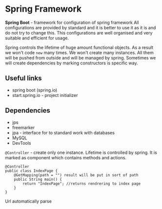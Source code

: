 # Spring Framework

**Spring Boot** - framework for configuration of spring framework
All configurations are provided by standard and it is better to use it as it is and do not try to change this. This configurations are well organised and very suitable and efficient for usage.

Spring controls the lifetime of huge amount functional objects. As a result we won't code `new` many times. We won't create many instances. All them will be pushed from outside and will be managed by spring. Sometimes we will create dependencies by marking constructors is specific way.

## Useful links

- spring boot (spring.io)
- start.spring.io - project initializer

## Dependencies
- jps
- freemarker
- jpa - interface for to standard work with databases
- MySQL
- DevTools

`@Controller` - create only one instance. Lifetime is controlled by spring. It is marked as component which contains methods and actions.

```
@Controller
public class IndexPage {
	@GetMapping(path = "") result will be put in sort of path
	public String main() {
		return "IndexPage"; //returns rendrering to index page
	}
}
```

Url automatically parse
<!--stackedit_data:
eyJoaXN0b3J5IjpbLTI4NzE1Mjg0NiwtMTc4ODAzMTUzNSwzNj
E5MTk4MjUsMTkzNTc4MTgwMywtMTYzNDg0Njk2MCw0MTk2OTg0
MDAsLTIwODg3NDY2MTJdfQ==
-->